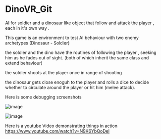 # DinoVR_Git
AI for soldier and a dinosaur like object that follow and attack the player , each in it's own way .


This game is an environment to test AI behaviour with two enemy archetypes (Dinosaur - Soldier)

the soldier and the dino have the routines of following the player , seeking him as he fades out of sight. 
(both of which inherit the same class and extend behaviour)

the soldier shoots at the player once in range of shooting 

the dinosaur gets close enoguh to the player and rolls a dice to decide whether to circulate around the player or hit him (melee attack).

Here is some debugging screenshots

![image](https://github.com/yamenallaf222/DinoVR_Git/assets/128222208/6603e4e9-77b7-49bd-8144-94a07dab6632)


![image](https://github.com/yamenallaf222/DinoVR_Git/assets/128222208/ec503079-e54f-492c-b736-d9871768cc92)


Here is a youtube Video demonstrating things in action
https://www.youtube.com/watch?v=N9K6YbQoDeI

